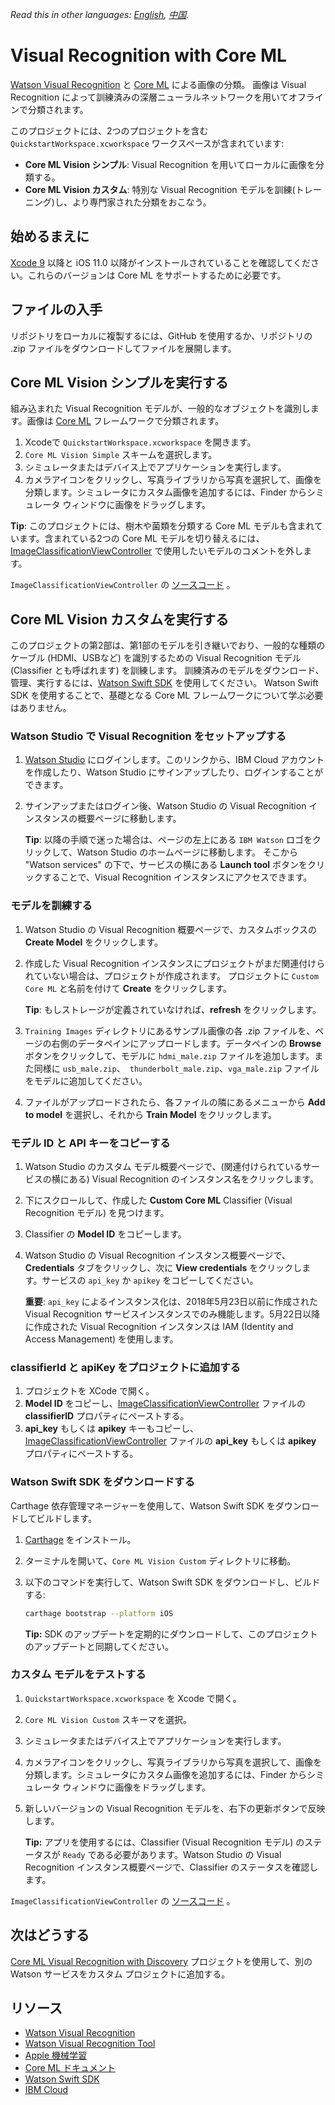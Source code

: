 *Read this in other languages: [English](README.md), [中国](README-cn.md).*

# Visual Recognition with Core ML

[Watson Visual Recognition](https://www.ibm.com/watson/services/visual-recognition/) と [Core ML](https://developer.apple.com/machine-learning/) による画像の分類。
画像は Visual Recognition によって訓練済みの深層ニューラルネットワークを用いてオフラインで分類されます。


このプロジェクトには、2つのプロジェクトを含む `QuickstartWorkspace.xcworkspace` ワークスペースが含まれています:

- **Core ML Vision シンプル**: Visual Recognition を用いてローカルに画像を分類する。
- **Core ML Vision カスタム**: 特別な Visual Recognition モデルを訓練(トレーニング)し、より専門家された分類をおこなう。

## 始めるまえに

[Xcode 9][xcode_download] 以降と iOS 11.0 以降がインストールされていることを確認してください。これらのバージョンは Core ML をサポートするために必要です。

## ファイルの入手

リポジトリをローカルに複製するには、GitHub を使用するか、リポジトリの .zip ファイルをダウンロードしてファイルを展開します。

## Core ML Vision シンプルを実行する

組み込まれた Visual Recognition モデルが、一般的なオブジェクトを識別します。画像は [Core ML](https://developer.apple.com/documentation/coreml) フレームワークで分類されます。

1. Xcodeで `QuickstartWorkspace.xcworkspace` を開きます。
2. `Core ML Vision Simple` スキームを選択します。
3. シミュレータまたはデバイス上でアプリケーションを実行します。
4. カメラアイコンをクリックし、写真ライブラリから写真を選択して、画像を分類します。シミュレータにカスタム画像を追加するには、Finder からシミュレータ ウィンドウに画像をドラッグします。

**Tip**: このプロジェクトには、樹木や菌類を分類する Core ML モデルも含まれています。含まれている2つの Core ML モデルを切り替えるには、[ImageClassificationViewController](../master/Core%20ML%20Vision%20Simple/Core%20ML%20Vision%20Simple/ImageClassificationViewController.swift#L35-L39) で使用したいモデルのコメントを外します。

`ImageClassificationViewController` の [ソースコード](../master/Core%20ML%20Vision%20Simple/Core%20ML%20Vision%20Simple/ImageClassificationViewController.swift) 。

## Core ML Vision カスタムを実行する

このプロジェクトの第2部は、第1部のモデルを引き継いでおり、一般的な種類のケーブル (HDMI、USBなど) を識別するための Visual Recognition モデル (Classifier とも呼ばれます) を訓練します。
訓練済みのモデルをダウンロード、管理、実行するには、[Watson Swift SDK](https://github.com/watson-developer-cloud/swift-sdk) を使用してください。
Watson Swift SDK を使用することで、基礎となる Core ML フレームワークについて学ぶ必要はありません。

### Watson Studio で Visual Recognition をセットアップする

1.  [Watson Studio][watson_studio_visrec_tooling] にログインします。このリンクから、IBM Cloud アカウントを作成したり、Watson Studio にサインアップしたり、ログインすることができます。
2.  サインアップまたはログイン後、Watson Studio の Visual Recognition インスタンスの概要ページに移動します。

    **Tip**: 以降の手順で迷った場合は、ページの左上にある `IBM Watson` ロゴをクリックして、Watson Studio のホームページに移動します。 そこから "Watson services" の下で、サービスの横にある **Launch tool** ボタンをクリックすることで、Visual Recognition インスタンスにアクセスできます。

### モデルを訓練する

1.  Watson Studio の Visual Recognition 概要ページで、カスタムボックスの **Create Model** をクリックします。
2.  作成した Visual Recognition インスタンスにプロジェクトがまだ関連付けられていない場合は、プロジェクトが作成されます。 プロジェクトに `Custom Core ML` と名前を付けて **Create** をクリックします。

    **Tip**: もしストレージが定義されていなければ、**refresh** をクリックします。

3.  `Training Images` ディレクトリにあるサンプル画像の各 .zip ファイルを、ページの右側のデータペインにアップロードします。データペインの **Browse** ボタンをクリックして、モデルに `hdmi_male.zip` ファイルを追加します。また同様に `usb_male.zip`、` thunderbolt_male.zip`、`vga_male.zip` ファイルをモデルに追加してください。
4.  ファイルがアップロードされたら、各ファイルの隣にあるメニューから **Add to model** を選択し、それから **Train Model** をクリックします。

### モデル ID と API キーをコピーする

1.  Watson Studio のカスタム モデル概要ページで、(関連付けられているサービスの横にある) Visual Recognition のインスタンス名をクリックします。
2.  下にスクロールして、作成した **Custom Core ML** Classifier (Visual Recognition モデル) を見つけます。
3.  Classifier の **Model ID** をコピーします。
4.  Watson Studio の Visual Recognition インスタンス概要ページで、**Credentials** タブをクリックし、次に **View credentials** をクリックします。サービスの `api_key` か `apikey` をコピーしてください。

    **重要**: `api_key` によるインスタンス化は、2018年5月23日以前に作成された Visual Recognition サービスインスタンスでのみ機能します。5月22日以降に作成された Visual Recognition インスタンスは IAM (Identity and Access Management) を使用します。

### classifierId と apiKey をプロジェクトに追加する

1.  プロジェクトを XCode で開く。
2.  **Model ID** をコピーし、[ImageClassificationViewController](../master/Core%20ML%20Vision%20Custom/Core%20ML%20Vision%20Custom/ImageClassificationViewController.swift) ファイルの **classifierID** プロパティにペーストする。
3.  **api_key** もしくは **apikey** キーもコピーし、[ImageClassificationViewController](../master/Core%20ML%20Vision%20Custom/Core%20ML%20Vision%20Custom/ImageClassificationViewController.swift) ファイルの **api_key** もしくは **apikey** プロパティにペーストする。

### Watson Swift SDK をダウンロードする

Carthage 依存管理マネージャーを使用して、Watson Swift SDK をダウンロードしてビルドします。

1.  [Carthage](https://github.com/Carthage/Carthage#installing-carthage) をインストール。
2.  ターミナルを開いて、`Core ML Vision Custom` ディレクトリに移動。
3.  以下のコマンドを実行して、Watson Swift SDK をダウンロードし、ビルドする:

    ```bash
    carthage bootstrap --platform iOS
    ```

    **Tip:** SDK のアップデートを定期的にダウンロードして、このプロジェクトのアップデートと同期してください。

### カスタム モデルをテストする

1. `QuickstartWorkspace.xcworkspace` を Xcode で開く。
2. `Core ML Vision Custom` スキーマを選択。
3. シミュレータまたはデバイス上でアプリケーションを実行します。
4. カメラアイコンをクリックし、写真ライブラリから写真を選択して、画像を分類します。シミュレータにカスタム画像を追加するには、Finder からシミュレータ ウィンドウに画像をドラッグします。
5. 新しいバージョンの Visual Recognition モデルを、右下の更新ボタンで反映します。

    **Tip:** アプリを使用するには、Classifier (Visual Recognition モデル) のステータスが `Ready` である必要があります。Watson Studio の Visual Recognition インスタンス概要ページで、Classifier のステータスを確認します。

`ImageClassificationViewController` の [ソースコード](../master/Core%20ML%20Vision%20Custom/Core%20ML%20Vision%20Custom/ImageClassificationViewController.swift) 。

## 次はどうする

[Core ML Visual Recognition with Discovery][vizreq_with_discovery] プロジェクトを使用して、別の Watson サービスをカスタム プロジェクトに追加する。

## リソース

- [Watson Visual Recognition](https://www.ibm.com/watson/services/visual-recognition/)
- [Watson Visual Recognition Tool][vizreq_tooling]
- [Apple 機械学習](https://developer.apple.com/machine-learning/)
- [Core ML ドキュメント](https://developer.apple.com/documentation/coreml)
- [Watson Swift SDK](https://github.com/watson-developer-cloud/swift-sdk)
- [IBM Cloud](https://bluemix.net)

[vizreq_with_discovery]: https://github.com/watson-developer-cloud/visual-recognition-with-discovery-coreml/
[xcode_download]: https://developer.apple.com/xcode/downloads/
[vizreq_tooling]: https://dataplatform.ibm.com/registration/stepone?context=wdp&apps=watson_studio&target=watson_vision_combined
[watson_studio_visrec_tooling]: https://dataplatform.ibm.com/registration/stepone?target=watson_vision_combined&context=wdp&apps=watson_studio&cm_sp=WatsonPlatform-WatsonPlatform-_-OnPageNavCTA-IBMWatson_VisualRecognition-_-CoreMLGithub
